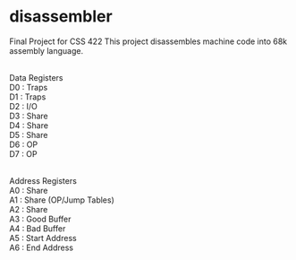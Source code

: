disassembler
============

Final Project for CSS 422
This project disassembles machine code into 68k assembly language.

<br>Data Registers
<br>D0 : Traps
<br>D1 : Traps
<br>D2 : I/O
<br>D3 : Share
<br>D4 : Share
<br>D5 : Share
<br>D6 : OP
<br>D7 : OP

<br>Address Registers
<br>A0 : Share 
<br>A1 : Share (OP/Jump Tables)
<br>A2 : Share
<br>A3 : Good Buffer
<br>A4 : Bad Buffer
<br>A5 : Start Address
<br>A6 : End Address
<br>



